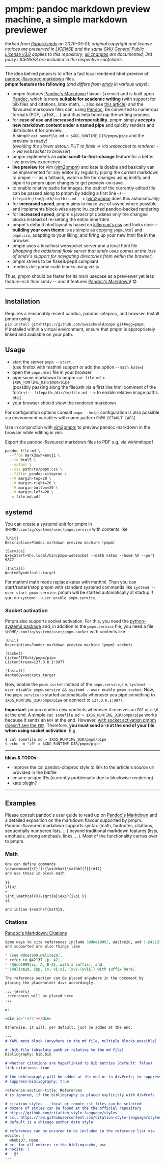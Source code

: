 # pmpm: pandoc markdown preview machine, a simple markdown previewer



_Forked from [flaport/smdv][forkedfrom] on 2020-05-01;
original copyright and license notices are preserved in [LICENSE](LICENSE)
and the same [GNU General Public License v3.0][gpl3] applies to this repository;
[all changes][changes] are documented; 3rd party LICENSES are included in the respective subfolders._



---



The idea behind pmpm is to offer a fast local rendered html-preview of [pandoc-flavoured markdown][pandocmarkdown] files.\
__pmpm features the following__ (_and differs from [smdv][smdv] in various ways_)__:__

* pmpm features [Pandoc's Markdown][pandocmarkdown] flavour (+emoji)
  and is built upon [Pandoc][pandoc],
  which is more __suitable for academic writing__
  (with support for bib files and citations, latex math, ... also see [this article](academicwriting))
  and the flavoured markdown files can, using [Pandoc][pandoc], be converted to numerous formats (PDF, LaTeX, ...)
  and thus help boostrap the writing process
* for __ease of use and increased interoperability__,
  pmpm simply __accepts new markdown content under a named pipe__
  and quickly renders and distributes it for preview:\
  A simple `cat somefile.md > $XDG_RUNTIME_DIR/pmpm/pipe` and the preview is ready!\
  (_avoiding the slower detour:
  PUT to flask -> via websocket to renderer -> via websocket to browser_)
* pmpm implements an __auto-scroll-to-first-change__ feature for a better live preview experience
* __live preview__ for vim ([vim2pmpm][vim]) and kate is doable
and basically can be implemented for any editor by regularly piping the current markdown to pmpm
--- as a fallback, watch a file for changes using inotify and pipe it to pmpm upon changes to get preview-on-save
* to enable relative paths for images,
  the path of the currently edited file can be passed along to pmpm
  by adding a first line `<!-- filepath:/the/path/to/this.md -->`
  ([vim2pmpm][vim] does this automatically)
* for __increased speed__,
  pmpm aims to make use of async where possible
  and implements block-wise async lru_cached pandoc-backed rendering
* for __increased speed__, pmpm's javascript updates only the changed blocks instead of re-setting the entire innerhtml
* pmpm's default html layout is based on [killercup's css](https://gist.github.com/killercup/5917178)
  and looks nice
   -- __building your own theme__ is as simple as copying `pmpm.html` and `pmpm.css`,
  adapting to your liking, and firing up your new html file in the browser
* pmpm uses a localhost websocket server and a local html file\
  (_dropping the additional flask server that smdv uses
  comes at the loss of
  smdv's support for navigating directories from within the browser_)
* pmpm strives to be flake8/pep8 compliant
* renders dot-parse code blocks using viz.js

Thus, pmpm should be faster for its main usecase as a previewer
yet less feature-rich than smdv
-- and it features [Pandoc's Markdown][pandocmarkdown]! :sunglasses:



---



## Installation

Requires a reasonably recent pandoc, pandoc-citeproc, and browser.
Install pmpm using\
`pip install git+https://github.com/sweichwald/pmpm.git#egg=pmpm`.\
If installed within a virtual environment, ensure that pmpm is appropriately linked and available on your path.

## Usage

* start the server `pmpm --start`\
  (use firefox with mathml support or add the option `--math katex`)
* open the `pmpm.html` file in your browser
* pipe some markdown to pmpm `cat file.md > $XDG_RUNTIME_DIR/pmpm/pipe`\
  (possibly passing along the filepath via a first line html comment of the form `<!-- filepath:/dir/to/file.md -->` to enable relative image paths etc.)
* your browser should show the rendered markdown

For configuration options consult `pmpm --help`; configuration is also possible via environment variables with name pattern `PMPM_DEFAULT_[ARG]`.

Use in conjunction with [vim2pmpm][vim] to preview pandoc markdown in the browser while editing in vim.

Export the pandoc-flavoured markdown files to PDF
e.g. via wkhtmltopdf
``` bash
pandoc file.md \
  --from markdown+emoji \
  --to html5 \
  --mathml \
  --css path/to/pmpm.css \
  --filter pandoc-citeproc \
  --V margin-top=20 \
  --V margin-right=20 \
  --V margin-bottom=20 \
  --V margin-left=20 \
  -o file.md.pdf
```


## systemd

You can create a systemd unit for pmpm in `$HOME/.config/systemd/user/pmpm.service` with contents like
```
[Unit]
Description=Pandoc markdown preview machine (pmpm)

[Service]
ExecStart=%h/.local/bin/pmpm-websocket --math katex --home %h --port 9877

[Install]
WantedBy=default.target
```
For mathml math mode replace katex with mathml.
Then you can start/restart/stop pmpm with standard systemd commands like `systemd --user start pmpm.service`.
pmpm will be started automatically at startup if you do `systemd --user enable pmpm.service`.

### Socket activation

Pmpm also supports socket activation. For this, you need the [python-systemd package](https://github.com/systemd/python-systemd) and, in addition to the `pmpm.service` file, you need a file `$HOME/.config/systemd/user/pmpm.socket` with contents like
```
[Unit]
Description=Pandoc markdown preview machine (pmpm) sockets

[Socket]
ListenFIFO=%t/pmpm/pipe
ListenStream=127.0.0.1:9877

[Install]
WantedBy=sockets.target
```
Now, enable the `pmpm.socket` instead of the `pmpm.service`, i.e. `systemd --user disable pmpm.service && systemd --user enable pmpm.socket`.
Now, the `pmpm.service` is started automatically whenever you pipe something to `$XDG_RUNTIME_DIR/pmpm/pipe` or connect to `127.0.0.1:9877`.

**Important**: pmpm renders new contents whenever it receives an `EOF` or a `\0` at the end. A simple `cat somefile.md > $XDG_RUNTIME_DIR/pmpm/pipe` works because it sends an `EOF` at the end. However, [with socket activation pmpm doesn't see the `EOF`](https://github.com/systemd/systemd/issues/11793#issuecomment-466957732). Therefore, **you must send a `\0` at the end of your file when using socket activation**. E.g.
```
$ cat somefile.md > $XDG_RUNTIME_DIR/pmpm/pipe
$ echo -n "\0" > $XDG_RUNTIME_DIR/pmpm/pipe
```

---



**Ideas & TODOs:**

* improve the csl pandoc-citeproc style to link to the article's source url provided in the bibfile
* ensure unique IDs (currently problematic due to blockwise rendering)
* kate plugin?



---



## Examples

Please consult pandoc's user guide
to read up on [Pandoc's Markdown](https://pandoc.org/MANUAL.html)
and a detailed exposition on the markdown flavour supported by pmpm.
Pandoc-flavoured markdown supports syntax
(math, footnotes, citations, sequentially numbered lists, ...)
beyond traditional markdown features
(lists, emphasis, strong emphasis, links, ...).
Most of the functionality carries over to pmpm.

### Math

``` markdown
One can define commands
\newcommand{\f}[1]{\widehat{\mathbf{f}}(#1)}
and use those in block math

$$
\f{a}
=
\int_\mathcal{X}\sqrt{a}\exp^{i\pi x}
$$

and inline $\mathsf{math}$.
```

### Citations

[Pandoc's Markdown: Citations](https://pandoc.org/MANUAL.html#citations)

``` markdown
Some ways to cite references include [@doe1999], @alice20, and [-@42137];
and supported are also things like

* [see @doe1999;@alice20],
* refer to @42137 [p. 42],
* [@doe1999{ii, A, D-Z}, with a suffix], and
* [@alice20, {pp. iv, vi-xi, (xv)-(xvii)} with suffix here].

The reference section can be placed anywhere in the document by
placing the placeholder divs accordingly:

::: {#refs}
_references will be placed here_
:::

or

<div id="refs"></div>

Otherwise, it will, per default, just be added at the end.

---
# YAML meta block (anywhere in the md file, multiple blocks possible)

# .bib file (absolute path or relative to the md file)
bibliography: bib.bib

# whether citations are hyperlinked to bib entries (default: false)
link-citations: true

# the bibliography will be added at the end or in div#refs; to suppress, use
# suppress-bibliography: true

reference-section-title: References
# is ignored, if the bibliography is placed explicitly with div#refs

# citation styles -- local or remote csl files can be selected
# dozens of styles can be found at the the official repository
# https://github.com/citation-style-language/styles
# csl: https://raw.githubusercontent.com/citation-style-language/styles/master/apa-cv.csl
# default is a chicago author date style

# references can be ensured to be included in the reference list via
nocite: |
  @bob137, @pan
# or, for all entries in the bibliography, use
# nocite: |
#   @*
---
```



[academicwriting]: https://programminghistorian.org/en/lessons/sustainable-authorship-in-plain-text-using-pandoc-and-markdown
[changes]: https://github.com/flaport/smdv/compare/9ea3657...sweichwald:master
[forkedfrom]: https://github.com/flaport/smdv/tree/9ea36575eef5993624ffefa682083c792e645a3f
[gpl3]: https://www.gnu.org/licenses/gpl-3.0.html
[pandoc]: https://pandoc.org/
[pandocmarkdown]: https://pandoc.org/MANUAL.html#pandocs-markdown
[smdv]: https://github.com/flaport/smdv/
[vim]: https://github.com/sweichwald/vim2pmpm

